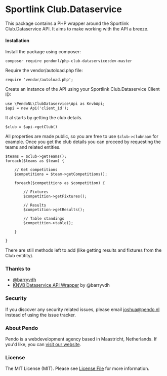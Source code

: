 # Sportlink Club.Dataservice
This package contains a PHP wrapper around the Sportlink Club.Dataservice API. It aims to make working with the API a breeze.

#### Installation

Install the package using composer:
```
composer require pendonl/php-club-dataservice:dev-master
```

Require the vendor/autoload.php file:
```
require 'vendor/autoload.php';
```

Create an instance of the API using your Sportlink Club.Dataservice Client ID:
```
use \PendoNL\ClubDataservice\Api as KnvbApi;
$api = new Api('client_id');
```

It al starts by getting the club details.
```
$club = $api->getClub()
```

All properties are made public, so you are free to use `$club->clubnaam` for example. Once you get the club details you can proceed by requesting the teams and related entities.

```
$teams = $club->getTeams();
foreach($teams as $team) {

    // Get competitions
    $competitions = $team->getCompetitions();
    
    foreach($competitions as $competition) {
    
        // Fixtures
        $competition->getFixtures();
        
        // Results
        $competition->getResults();
        
        // Table standings
        $competition->table();
        
    }
    
}
```

There are still methods left to add (like getting results and fixtures from the Club entitity).

### Thanks to

- [@barryvdh](https://github.com/barryvdh)
- [KNVB Dataservice API Wrapper](https://github.com/fruitcake/php-knvb-dataservice-api) by @barryvdh

### Security

If you discover any security related issues, please email joshua@pendo.nl instead of using the issue tracker.

### About Pendo

Pendo is a webdevelopment agency based in Maastricht, Netherlands. If you'd like, you can [visit our website](https://pendo.nl).

### License

The MIT License (MIT). Please see [License File](LICENSE) for more information.